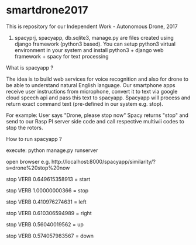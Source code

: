 # smartdrone2017

This is repository for our Independent Work - Autonomous Drone, 2017

1) spacyprj, spacyapp, db.sqlite3, manage.py are files created using django framework (python3 based).
You can setup python3 virtual environment in your system and install python3 + django web framework + spacy for text processing

What is spacyapp ?

The idea is to build web services for voice recognition and also for drone to be able to understand natural English language.
Our smartphone apps receive user instructions from microphone, convert it to text via google cloud speech api and pass this text
to spacyapp. Spacyapp will process and return exact command text (pre-defined in our system e.g. stop).

For example:
User says "Drone, please stop now"
Spacy returns "stop" and send to our Rasp PI server side code and call respective multiwii codes to stop the rotors.

How to run spacyapp ?

execute: python manage.py runserver

open browser e.g. http://localhost:8000/spacyapp/similarity/?s=drone%20stop%20now

stop VERB 0.649615358913 = start

stop VERB 1.00000000366 = stop

stop VERB 0.410976274631 = left

stop VERB 0.610306594989 = right

stop VERB 0.56040019562 = up

stop VERB 0.574057983567 = down


